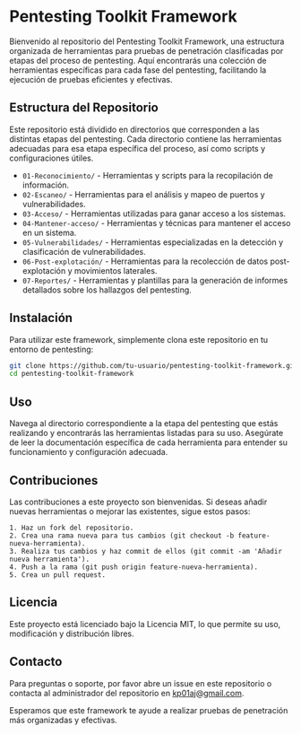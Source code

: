 # Pentesting Toolkit Framework

Bienvenido al repositorio del Pentesting Toolkit Framework, una estructura organizada de herramientas para pruebas de penetración clasificadas por etapas del proceso de pentesting. Aquí encontrarás una colección de herramientas específicas para cada fase del pentesting, facilitando la ejecución de pruebas eficientes y efectivas.

## Estructura del Repositorio

Este repositorio está dividido en directorios que corresponden a las distintas etapas del pentesting. Cada directorio contiene las herramientas adecuadas para esa etapa específica del proceso, así como scripts y configuraciones útiles.

- `01-Reconocimiento/` - Herramientas y scripts para la recopilación de información.
- `02-Escaneo/` - Herramientas para el análisis y mapeo de puertos y vulnerabilidades.
- `03-Acceso/` - Herramientas utilizadas para ganar acceso a los sistemas.
- `04-Mantener-acceso/` - Herramientas y técnicas para mantener el acceso en un sistema.
- `05-Vulnerabilidades/` - Herramientas especializadas en la detección y clasificación de vulnerabilidades.
- `06-Post-explotación/` - Herramientas para la recolección de datos post-explotación y movimientos laterales.
- `07-Reportes/` - Herramientas y plantillas para la generación de informes detallados sobre los hallazgos del pentesting.

## Instalación

Para utilizar este framework, simplemente clona este repositorio en tu entorno de pentesting:

```bash
git clone https://github.com/tu-usuario/pentesting-toolkit-framework.git
cd pentesting-toolkit-framework
```

## Uso
Navega al directorio correspondiente a la etapa del pentesting que estás realizando y encontrarás las herramientas listadas para su uso. Asegúrate de leer la documentación específica de cada herramienta para entender su funcionamiento y configuración adecuada.

## Contribuciones
Las contribuciones a este proyecto son bienvenidas. Si deseas añadir nuevas herramientas o mejorar las existentes, sigue estos pasos:
```
1. Haz un fork del repositorio.
2. Crea una rama nueva para tus cambios (git checkout -b feature-nueva-herramienta).
3. Realiza tus cambios y haz commit de ellos (git commit -am 'Añadir nueva herramienta').
4. Push a la rama (git push origin feature-nueva-herramienta).
5. Crea un pull request.
```
## Licencia
Este proyecto está licenciado bajo la Licencia MIT, lo que permite su uso, modificación y distribución libres.

## Contacto
Para preguntas o soporte, por favor abre un issue en este repositorio o contacta al administrador del repositorio en kp01aj@gmail.com.

Esperamos que este framework te ayude a realizar pruebas de penetración más organizadas y efectivas.
